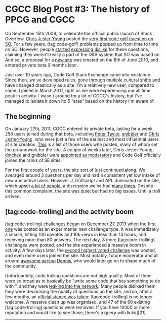# CGCC Blog Post #3: The history of PPCG and CGCC

On September 15th 2008, to celebrate the official public launch of Stack Overflow, [Chris Jester-Young][1] posted the [very first code golf question on SO][2]. For a few years, [tag:code-golf] problems popped up from time to time on SO. However, people [started][3] [expressing][4] [dislike][5] for these questions, claiming they weren't really a part of the Q&A system that SO was based on. And so, a proposal for a [new site][6] was created on the 8th of June 2010, and entered private beta 6 months later.

Just over 10 years ago, Code Golf Stack Exchange came into existance. Since then, we've developed rules, gone through multiple cultural shifts and have changed drastically as a site. I'm a relatively new user, compared to some. I joined in March 2017, right as we were experiencing our all time peak in activity. I wasn't around for a lot of CGCC's history, but I've managed to isolate it down ito 5 "eras" based on the history I'm aware of.

## The beginning

On January 27th, 2011, CGCC entered its private beta, lasting for a week. 258 users joined during that beta, including [Peter Taylor][7], [gnibbler][8] and [Chris Jester-Young][9], who were just a few of the earliest and most influential users at site creation. [This][10] is a  list of those users who posted, many of whom set the groundwork for the site. A couple of weeks later, Chris Jester-Young, [dmckee][11] and gnibbler were [appointed as moderators][12] and Code Golf officially joined the ranks of SE sites.

For the first couple of years, the site sort of just continued along. We averaged around 3 questions per day and had a consistent yet low intake of new and active users. However J, Goflscript and APL dominated on the site, which upset [a lot of people][13], a discussion we've had [many times][14]. Despite this common complaint, the site was quiet but had no big issues. Until a troll arrived.

## [tag:code-trolling] and the activity boom

[tag:code-trolling] challenges began on December 27, 2013 when the [first one][15] was posted as an experimental new challenge type. It was immediately a smash, hitting 100 upvotes and 10k views in less than 14 hours, and receiving more than 80 answers. The next day, 8 more [tag:code-trolling] challenges were posted, and the site experienced a massive boom in activity. A few days later, the [second highest voted challenge][16] was posted, and even more users joined the site. Most notably, future moderator and all around [awesome person][17] [Dennis][18], who would later go on to shape much of the community.

Unfortuantely, code trolling questions are not high quality. Most of them were so broad as to basically be "write some code that has something to do with <insert task here>", and they were [leaking into the network][19]. Many people disliked them, they were decreasing the quality of questions on the site, and so, after a few months, an [official stance was taken][20]: [tag:code-trolling] is no longer welcome. A massive clean up was organised, and 47 of the 60 existing [tag:code-trolling] questions were removed. If you have 10000 or more reputation and would like to see those, [here's a query with links][21].

---

[1]: https://stackoverflow.com/u/13
[2]: https://stackoverflow.com/q/62188
[3]: https://meta.stackexchange.com/q/24242
[4]: https://meta.stackexchange.com/q/20912
[5]: https://stackoverflow.com/q/1390296/#comment1231598_1390296
[6]: https://area51.stackexchange.com/proposals/4570/code-golf-programming-puzzles
[7]: https://codegolf.stackexchange.com/u/194
[8]: https://codegolf.stackexchange.com/u/95
[9]: https://codegolf.stackexchange.com/u/3
[10]: https://data.stackexchange.com/codegolf/query/1440235
[11]: https://stackoverflow.com/u/78
[12]: https://codegolf.meta.stackexchange.com/revisions/220/1]
[13]: https://codegolf.meta.stackexchange.com/q/286
[14]: https://codegolf.meta.stackexchange.com/q/23551
[15]: https://codegolf.stackexchange.com/q/16226
[16]: https://codegolf.stackexchange.com/q/17005
[17]: https://chat.stackexchange.com/transcript/240?m=40337818
[18]: https://codegolf.stackexchange.com/u/12012
[19]: https://meta.stackexchange.com/q/214061
[20]: https://codegolf.meta.stackexchange.com/q/1514
